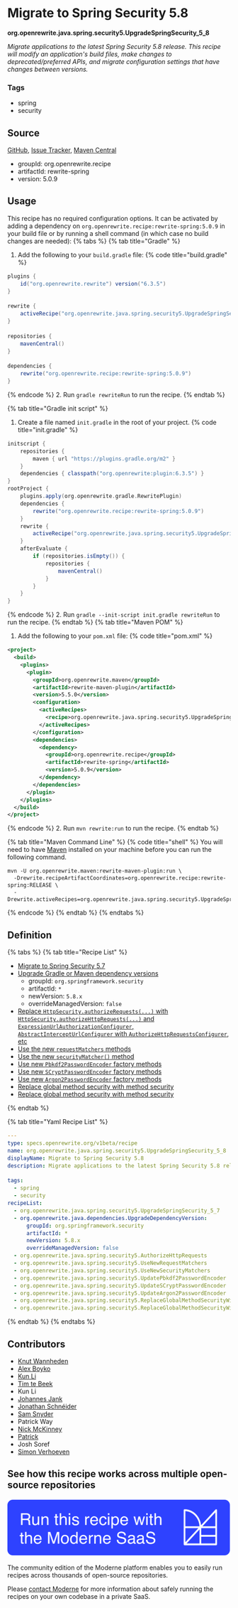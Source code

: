 # Migrate to Spring Security 5.8

**org.openrewrite.java.spring.security5.UpgradeSpringSecurity\_5\_8**

_Migrate applications to the latest Spring Security 5.8 release. This recipe will modify an application's build files, make changes to deprecated/preferred APIs, and migrate configuration settings that have changes between versions._

### Tags

* spring
* security

## Source

[GitHub](https://github.com/openrewrite/rewrite-spring/blob/main/src/main/resources/META-INF/rewrite/spring-security-58.yml), [Issue Tracker](https://github.com/openrewrite/rewrite-spring/issues), [Maven Central](https://central.sonatype.com/artifact/org.openrewrite.recipe/rewrite-spring/5.0.9/jar)

* groupId: org.openrewrite.recipe
* artifactId: rewrite-spring
* version: 5.0.9


## Usage

This recipe has no required configuration options. It can be activated by adding a dependency on `org.openrewrite.recipe:rewrite-spring:5.0.9` in your build file or by running a shell command (in which case no build changes are needed): 
{% tabs %}
{% tab title="Gradle" %}
1. Add the following to your `build.gradle` file:
{% code title="build.gradle" %}
```groovy
plugins {
    id("org.openrewrite.rewrite") version("6.3.5")
}

rewrite {
    activeRecipe("org.openrewrite.java.spring.security5.UpgradeSpringSecurity_5_8")
}

repositories {
    mavenCentral()
}

dependencies {
    rewrite("org.openrewrite.recipe:rewrite-spring:5.0.9")
}
```
{% endcode %}
2. Run `gradle rewriteRun` to run the recipe.
{% endtab %}

{% tab title="Gradle init script" %}
1. Create a file named `init.gradle` in the root of your project.
{% code title="init.gradle" %}
```groovy
initscript {
    repositories {
        maven { url "https://plugins.gradle.org/m2" }
    }
    dependencies { classpath("org.openrewrite:plugin:6.3.5") }
}
rootProject {
    plugins.apply(org.openrewrite.gradle.RewritePlugin)
    dependencies {
        rewrite("org.openrewrite.recipe:rewrite-spring:5.0.9")
    }
    rewrite {
        activeRecipe("org.openrewrite.java.spring.security5.UpgradeSpringSecurity_5_8")
    }
    afterEvaluate {
        if (repositories.isEmpty()) {
            repositories {
                mavenCentral()
            }
        }
    }
}
```
{% endcode %}
2. Run `gradle --init-script init.gradle rewriteRun` to run the recipe.
{% endtab %}
{% tab title="Maven POM" %}
1. Add the following to your `pom.xml` file:
{% code title="pom.xml" %}
```xml
<project>
  <build>
    <plugins>
      <plugin>
        <groupId>org.openrewrite.maven</groupId>
        <artifactId>rewrite-maven-plugin</artifactId>
        <version>5.5.0</version>
        <configuration>
          <activeRecipes>
            <recipe>org.openrewrite.java.spring.security5.UpgradeSpringSecurity_5_8</recipe>
          </activeRecipes>
        </configuration>
        <dependencies>
          <dependency>
            <groupId>org.openrewrite.recipe</groupId>
            <artifactId>rewrite-spring</artifactId>
            <version>5.0.9</version>
          </dependency>
        </dependencies>
      </plugin>
    </plugins>
  </build>
</project>
```
{% endcode %}
2. Run `mvn rewrite:run` to run the recipe.
{% endtab %}

{% tab title="Maven Command Line" %}
{% code title="shell" %}
You will need to have [Maven](https://maven.apache.org/download.cgi) installed on your machine before you can run the following command.

```shell
mvn -U org.openrewrite.maven:rewrite-maven-plugin:run \
  -Drewrite.recipeArtifactCoordinates=org.openrewrite.recipe:rewrite-spring:RELEASE \
  -Drewrite.activeRecipes=org.openrewrite.java.spring.security5.UpgradeSpringSecurity_5_8
```
{% endcode %}
{% endtab %}
{% endtabs %}

## Definition

{% tabs %}
{% tab title="Recipe List" %}
* [Migrate to Spring Security 5.7](../../../java/spring/security5/upgradespringsecurity_5_7.md)
* [Upgrade Gradle or Maven dependency versions](../../../java/dependencies/upgradedependencyversion.md)
  * groupId: `org.springframework.security`
  * artifactId: `*`
  * newVersion: `5.8.x`
  * overrideManagedVersion: `false`
* [Replace `HttpSecurity.authorizeRequests(...)` with `HttpSecurity.authorizeHttpRequests(...)` and `ExpressionUrlAuthorizationConfigurer`, `AbstractInterceptUrlConfigurer` with `AuthorizeHttpRequestsConfigurer`, etc](../../../java/spring/security5/authorizehttprequests.md)
* [Use the new `requestMatchers` methods](../../../java/spring/security5/usenewrequestmatchers.md)
* [Use the new `securityMatcher()` method](../../../java/spring/security5/usenewsecuritymatchers.md)
* [Use new `Pbkdf2PasswordEncoder` factory methods](../../../java/spring/security5/updatepbkdf2passwordencoder.md)
* [Use new `SCryptPasswordEncoder` factory methods](../../../java/spring/security5/updatescryptpasswordencoder.md)
* [Use new `Argon2PasswordEncoder` factory methods](../../../java/spring/security5/updateargon2passwordencoder.md)
* [Replace global method security with method security](../../../java/spring/security5/replaceglobalmethodsecuritywithmethodsecurity.md)
* [Replace global method security with method security](../../../java/spring/security5/replaceglobalmethodsecuritywithmethodsecurityxml.md)

{% endtab %}

{% tab title="Yaml Recipe List" %}
```yaml
---
type: specs.openrewrite.org/v1beta/recipe
name: org.openrewrite.java.spring.security5.UpgradeSpringSecurity_5_8
displayName: Migrate to Spring Security 5.8
description: Migrate applications to the latest Spring Security 5.8 release. This recipe will modify an application's build files, make changes to deprecated/preferred APIs, and migrate configuration settings that have changes between versions.

tags:
  - spring
  - security
recipeList:
  - org.openrewrite.java.spring.security5.UpgradeSpringSecurity_5_7
  - org.openrewrite.java.dependencies.UpgradeDependencyVersion:
      groupId: org.springframework.security
      artifactId: *
      newVersion: 5.8.x
      overrideManagedVersion: false
  - org.openrewrite.java.spring.security5.AuthorizeHttpRequests
  - org.openrewrite.java.spring.security5.UseNewRequestMatchers
  - org.openrewrite.java.spring.security5.UseNewSecurityMatchers
  - org.openrewrite.java.spring.security5.UpdatePbkdf2PasswordEncoder
  - org.openrewrite.java.spring.security5.UpdateSCryptPasswordEncoder
  - org.openrewrite.java.spring.security5.UpdateArgon2PasswordEncoder
  - org.openrewrite.java.spring.security5.ReplaceGlobalMethodSecurityWithMethodSecurity
  - org.openrewrite.java.spring.security5.ReplaceGlobalMethodSecurityWithMethodSecurityXml

```
{% endtab %}
{% endtabs %}

## Contributors
* [Knut Wannheden](mailto:knut@moderne.io)
* [Alex Boyko](mailto:aboyko@vmware.com)
* [Kun Li](mailto:kun@moderne.io)
* [Tim te Beek](mailto:tim@moderne.io)
* Kun Li
* [Johannes Jank](mailto:johannes.wengert@googlemail.com)
* [Jonathan Schnéider](mailto:jkschneider@gmail.com)
* [Sam Snyder](mailto:sam@moderne.io)
* Patrick Way
* [Nick McKinney](mailto:mckinneynichoals@gmail.com)
* [Patrick](mailto:patway99@gmail.com)
* Josh Soref
* [Simon Verhoeven](mailto:verhoeven.simon@gmail.com)


## See how this recipe works across multiple open-source repositories

[![Moderne Link Image](/.gitbook/assets/ModerneRecipeButton.png)](https://app.moderne.io/recipes/org.openrewrite.java.spring.security5.UpgradeSpringSecurity_5_8)

The community edition of the Moderne platform enables you to easily run recipes across thousands of open-source repositories.

Please [contact Moderne](https://moderne.io/product) for more information about safely running the recipes on your own codebase in a private SaaS.
